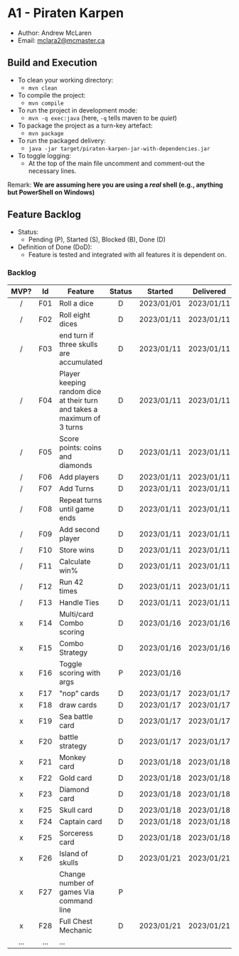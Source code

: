 # A1 - Piraten Karpen

  * Author: Andrew McLaren
  * Email: mclara2@mcmaster.ca

## Build and Execution

  * To clean your working directory:
    * `mvn clean`
  * To compile the project:
    * `mvn compile`
  * To run the project in development mode:
    * `mvn -q exec:java` (here, `-q` tells maven to be _quiet_)
  * To package the project as a turn-key artefact:
    * `mvn package`
  * To run the packaged delivery:
    * `java -jar target/piraten-karpen-jar-with-dependencies.jar` 
  * To toggle logging:
    * At the top of the main file uncomment and comment-out the necessary lines.

Remark: **We are assuming here you are using a _real_ shell (e.g., anything but PowerShell on Windows)**

## Feature Backlog

 * Status: 
   * Pending (P), Started (S), Blocked (B), Done (D)
 * Definition of Done (DoD):
   * Feature is tested and integrated with all features it is dependent on.

### Backlog 

| MVP? | Id  | Feature  | Status  |  Started  | Delivered |
| :-:  |:-:  |---       | :-:     | :-:       | :-:       |
| /   | F01 | Roll a dice | D | 2023/01/01 | 2023/01/11 |
| /   | F02 | Roll eight dices  | D |  2023/01/11 | 2023/01/11 |
| /   | F03 | end turn if three skulls are accumulated | D | 2023/01/11 | 2023/01/11 |
| /   | F04 | Player keeping random dice at their turn and takes a maximum of 3 turns| D | 2023/01/11 | 2023/01/11 |
| /   | F05 | Score points: coins and diamonds | D | 2023/01/11 | 2023/01/11 |
| /   | F06 | Add players  | D | 2023/01/11 | 2023/01/11 |
| /   | F07 | Add Turns  | D | 2023/01/11 | 2023/01/11 |
| /   | F08 | Repeat turns until game ends  | D | 2023/01/11 | 2023/01/11 |
| /   | F09 | Add second player  | D | 2023/01/11 | 2023/01/11 |
| /   | F10 | Store wins  | D | 2023/01/11 | 2023/01/11 |
| /   | F11 | Calculate win%  | D | 2023/01/11 | 2023/01/11 |
| /   | F12 | Run 42 times  | D | 2023/01/11 | 2023/01/11 |
| /   | F13 | Handle Ties  | D | 2023/01/11 | 2023/01/11 |
| x   | F14 | Multi/card Combo scoring  | D | 2023/01/16 | 2023/01/16 |
| x   | F15 | Combo Strategy  | D | 2023/01/16 | 2023/01/16 |
| x   | F16 | Toggle scoring with args  | P | 2023/01/16 |  |
| x   | F17 | "nop" cards  | D | 2023/01/17 | 2023/01/17 |
| x   | F18 | draw cards  | D | 2023/01/17 | 2023/01/17 |
| x   | F19 | Sea battle card  | D | 2023/01/17 | 2023/01/17 |
| x   | F20 | battle strategy  | D | 2023/01/17 | 2023/01/17 |
| x   | F21 | Monkey card  | D | 2023/01/18 | 2023/01/18 |
| x   | F22 | Gold card  | D | 2023/01/18 | 2023/01/18 |
| x   | F23 | Diamond card  | D | 2023/01/18 | 2023/01/18 |
| x   | F25 | Skull  card  | D | 2023/01/18 | 2023/01/18 |
| x   | F24 | Captain card  | D | 2023/01/18 | 2023/01/18 |
| x   | F25 | Sorceress  card  | D | 2023/01/18 | 2023/01/18 |
| x   | F26 | Island of skulls  | D | 2023/01/21 | 2023/01/21 |
| x   | F27 | Change number of games Via command line  | P |  |  |
| x   | F28 | Full Chest Mechanic  | D | 2023/01/21 | 2023/01/21 |
| ... | ... | ... |

